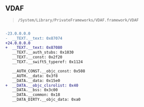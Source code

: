 ## VDAF

> `/System/Library/PrivateFrameworks/VDAF.framework/VDAF`

```diff

-23.0.0.0.0
-  __TEXT.__text: 0x87074
+24.0.0.0.0
+  __TEXT.__text: 0x87080
   __TEXT.__auth_stubs: 0x1030
   __TEXT.__const: 0x2f20
   __TEXT.__swift5_typeref: 0x1124

   __AUTH_CONST.__objc_const: 0x508
   __AUTH.__data: 0x3f8
   __DATA.__data: 0x15e0
+  __DATA.__objc_clsrolist: 0x40
   __DATA.__bss: 0x3c00
   __DATA.__common: 0x18
   __DATA_DIRTY.__objc_data: 0xa0

```
